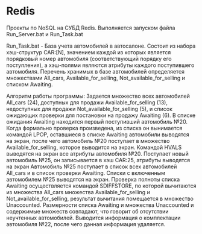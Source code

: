 # Redis

Проекты по NoSQL на СУБД Redis. Выполняется запуском файла Run_Server.bat и Run_Task.bat

Run_Task.bat - База учета автомобилей в автосалоне. Состоит из набора хэш-структур CAR:[N], значением каждой из которых является порядковый номер автомобиля (соответствующий порядку его поступления), а хэш-полями являются атрибуты каждого поступившего автомобиля. Перечень хранимых в базе автомобилей определяется множествами All_cars, Available_for_selling, Not_available_for_selling и списком Awaiting.

Алгоритм работы программы:
Задается множество всех автомобилей All_cars (24), доступных для продажи Available_for_selling (13), недоступных для продажи Not_available_for_selling (5), и список ожидающих проверки для постановки на продажу Awaiting (6).
В списке ожидания Awaiting находится первый поступивший автомобиль №20. Когда формально проверка произведена, из списка он вынимается командой LPOP, оставшиеся в списке Awaiting автомобили выводятся на экран, после чего автомобиль №20 поступает в множество Available_for_selling, которое выводится на экран.
Командой HVALS выводятся на экран все атрибуты автомобиля №20.
Поступает новый автомобиль №25, он записывается в хэш CAR:25, атрибуты выводятся на экран
Автомобиль №25 поступает в список всех автомобилей All_cars и в список проверки Awaiting. Списки с включенным автомобилем №25 выводятся на экран.
Проверка полноты списка Awaiting осуществляется командой SDIFFSTORE, по которой вычитаются из множества All_cars множества Available_for_selling и Not_available_for_selling, результат вычитания помещается в множество Unaccounted. Размерности списка Awaiting и множества Unaccounted и содержимые множеств совпадают, что говорит об отсутствии неучтенных автомобилей.
Выводится информация о комплектации автомобиля №22, после чего данная информация удаляется.